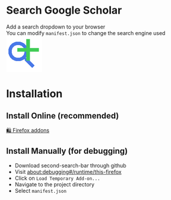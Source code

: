 # Search Google Scholar
Add a search dropdown to your browser\
You can modify `manifest.json` to change the search engine used\
![logo](assets/icons/ssb-icon-96.png)

# Installation
## Install Online (recommended)
[🛍️ Firefox addons](https://addons.mozilla.org/en-US/firefox/addon/secondsearchbar/)
## Install Manually (for debugging)
- Download second-search-bar through github
- Visit [about:debugging#/runtime/this-firefox](about:debugging#/runtime/this-firefox)
- Click on `Load Temporary Add-on...`
- Navigate to the project directory
- Select `manifest.json`